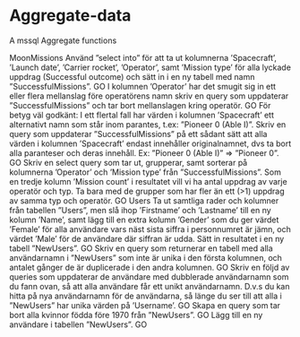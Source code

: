 # Aggregate-data
A mssql Aggregate functions


MoonMissions
Använd ”select into” för att ta ut kolumnerna ’Spacecraft’, ’Launch date’, ’Carrier rocket’, ’Operator’, samt ’Mission type’ för alla lyckade uppdrag (Successful outcome) och sätt in i en ny tabell med namn ”SuccessfulMissions”.
GO
I kolumnen ’Operator’ har det smugit sig in ett eller flera mellanslag före operatörens namn skriv en query som uppdaterar ”SuccessfulMissions” och tar bort mellanslagen kring operatör.
GO
För betyg väl godkänt:
I ett flertal fall har värden i kolumnen ’Spacecraft’ ett alternativt namn som står inom parantes, t.ex: ”Pioneer 0 (Able I)”. Skriv en query som uppdaterar ”SuccessfulMissions” på ett sådant sätt att alla värden i kolumnen ’Spacecraft’ endast innehåller originalnamnet, dvs ta bort alla paranteser och deras innehåll. Ex: ”Pioneer 0 (Able I)” => ”Pioneer 0”.
GO
Skriv en select query som tar ut, grupperar, samt sorterar på kolumnerna ’Operator’ och ’Mission type’ från ”SuccessfulMissions”. Som en tredje kolumn ’Mission count’ i resultatet vill vi ha antal uppdrag av varje operatör och typ. Ta bara med de grupper som har fler än ett (>1) uppdrag av samma typ och operatör.
GO
Users
Ta ut samtliga rader och kolumner från tabellen ”Users”, men slå ihop ’Firstname’ och ’Lastname’ till en ny kolumn ’Name’, samt lägg till en extra kolumn ’Gender’ som du ger värdet ’Female’ för alla användare vars näst sista siffra i personnumret är jämn, och värdet ’Male’ för de användare där siffran är udda. Sätt in resultatet i en ny tabell ”NewUsers”.
GO
Skriv en query som returnerar en tabell med alla användarnamn i ”NewUsers” som inte är unika i den första kolumnen, och antalet gånger de är duplicerade i den andra kolumnen.
GO
Skriv en följd av queries som uppdaterar de användare med dubblerade användarnamn som du fann ovan, så att alla användare får ett unikt användarnamn. D.v.s du kan hitta på nya användarnamn för de användarna, så länge du ser till att alla i ”NewUsers” har unika värden på ’Username’.
GO
Skapa en query som tar bort alla kvinnor födda före 1970 från ”NewUsers”. GO
Lägg till en ny användare i tabellen ”NewUsers”.
GO

